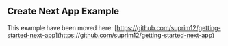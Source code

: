 ## Create Next App Example

This example have been moved here: [https://github.com/suprim12/getting-started-next-app](https://github.com/suprim12/getting-started-next-app)

